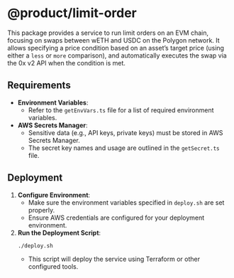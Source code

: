 # @product/limit-order

This package provides a service to run limit orders on an EVM chain, focusing on swaps between wETH and USDC on the Polygon network. It allows specifying a price condition based on an asset’s target price (using either a `less` or `more` comparison), and automatically executes the swap via the 0x v2 API when the condition is met.

## Requirements

- **Environment Variables**:  
  - Refer to the `getEnvVars.ts` file for a list of required environment variables.
- **AWS Secrets Manager**:  
  - Sensitive data (e.g., API keys, private keys) must be stored in AWS Secrets Manager.
  - The secret key names and usage are outlined in the `getSecret.ts` file.

## Deployment

1. **Configure Environment**:  
   - Make sure the environment variables specified in `deploy.sh` are set properly.
   - Ensure AWS credentials are configured for your deployment environment.
2. **Run the Deployment Script**:  
   ```bash
   ./deploy.sh
   ```
   - This script will deploy the service using Terraform or other configured tools.
